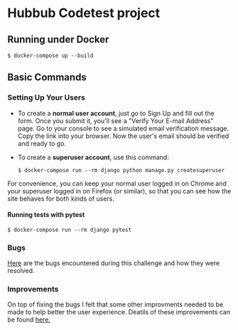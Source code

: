 # Hubbub Codetest project

## Running under Docker

    $ docker-compose up --build

## Basic Commands

### Setting Up Your Users

- To create a **normal user account**, just go to Sign Up and fill out the form. Once you submit it, you'll see a "Verify Your E-mail Address" page. Go to your console to see a simulated email verification message. Copy the link into your browser. Now the user's email should be verified and ready to go.

- To create a **superuser account**, use this command:

      $ docker-compose run --rm django python manage.py createsuperuser

For convenience, you can keep your normal user logged in on Chrome and your superuser logged in on Firefox (or similar), so that you can see how the site behaves for both kinds of users.

#### Running tests with pytest

    $ docker-compose run --rm django pytest

### Bugs

[Here](bugs.md) are the bugs encountered during this challenge and how they were resolved.

### Improvements

On top of fixing the bugs I felt that some other improvments needed to be made to help better the user experience. Deatils of these improvements can be found [here.](improvements.md)